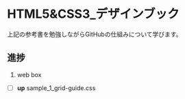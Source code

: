 # HTML5&CSS3_デザインブック
上記の参考書を勉強しながらGitHubの仕組みについて学びます。

## 進捗
1. web box
- [ ] **up** sample_1_grid-guide.css
